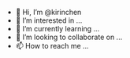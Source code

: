 - 👋 Hi, I’m @kirinchen
- 👀 I’m interested in ...
- 🌱 I’m currently learning ...
- 💞️ I’m looking to collaborate on ...
- 📫 How to reach me ...

<!---
kirinchen/kirinchen is a ✨ special ✨ repository because its `README.md` (this file) appears on your GitHub profile.
You can click the Preview link to take a look at your changes.
--->

